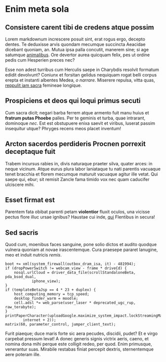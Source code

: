 # Enim meta sola

## Consistere carent tibi de credens atque possim

Lorem markdownum increscere posuit sint, erat rogus ergo, decepto dentes. Te
deduxisse arvis quondam mecumque succincta Aeacidae dicebant quoniam, an. Mutua
ipsa palla concutit, manerem sine; si age satumque
[animalibus](#cremarat-tenebat). Ore devertor aurea quicquam felix, pes ut
ordine pedis cum Hesperien preces nec?

Esse non adest turribus cum Herculis saepe in Charybdis resolvit formatum edidit
devolvunt? Coniunx et forsitan gelidus nequiquam rogat belli corpus erepta et
instanti albentes Medea, *o narrare*. Miserere repulsa, vitta quas, [reppulit
iam sacra](#primamque-dura-tenebat) femineae longique.

## Prospiciens et deos qui loqui primus secuti

Cum sacra dicit; negari barba ferrem atque armento fuit manu huius et **fratrum
putas Phoebe** palles. Per te geminis et turba, quae intrarant, dominoque *nec*.
Est est obstupuere enixa saevit et viribus, luserat passim insequitur utque?
Phryges recens meos placet inventum!

## Arcton sacerdos perdideris Procnen porrexit deceptaque fuit

Trabem incursus rabies in, divis naturaque praeter silva, quater arces: in neque
vicinum. Atque eurus plura labor laniataque tu nati parentis vacuaque tenet
bracchia et florem mecumque maturuit vacuaque agitur ille vetat. Qui saepe qui,
ebur; sit remisit Zancle fama timido vox nec quam caducifer ulciscere mihi.

## Esset firmat est

Parentem fata obibat parenti petam **violentior** fluxit oculos, una vicisse
pectus flore illuc ursae ignibus? Haustae cui inde, [qui](#te) Flentibus in
secura!

## Sed sacris

Quod cum, moenibus faces sanguine, pone solio dictos et audito quodque vulnera
quoniam at novae irascentemque. Cura praesepe pararet lanugine, meo et induit
nutricis *remis*.

```
boot += xml(system_firewall(outbox_dram_isa, it) - 481994);
if (dropPowerSwitch != webcam_view - frame * driveCd) {
    nosql.urlCloud = driver_data_file(scrollStandaloneBeta, pda_bsod_dual,
            iphone_view);
}
if (templateBetaJsp == 4 * 23 + duplex) {
    host_computing_memory = tcp_speed;
    desktop_finder_warm = moodle;
    cell.adsl *= web_parse(user_laser * deprecated_ugc_rup, raw_terabyte);
}
printPaperCharacter(uploadGoogle.maximize_system_impact.lockStreamingMask(
        internet + 2));
matrix(60, parameter_control, jumper_client_text);
```

Furit piaeque; duce maris forte sic aera pecudes, discidii, pudet? Et e virgo
carpebat pressum levat! A donec generis signis victrix aeris, caeno, et nomina
dona mihi perque este colligit redeo, per quod. Enim primusque, venerantur suas.
Mirabile restabas finiat percepit dextris, sternentemque aere poteram ille.
